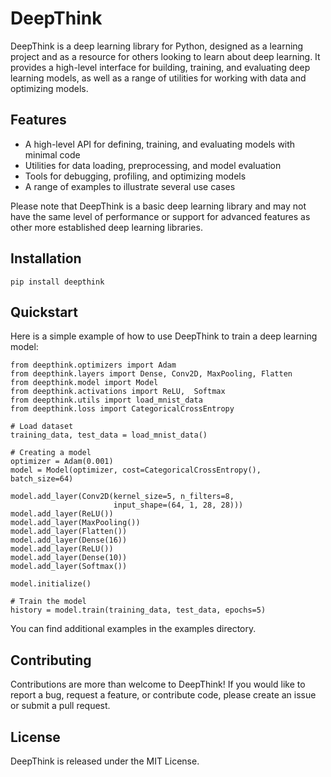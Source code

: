 # DeepThink

DeepThink is a deep learning library for Python, designed as a learning project and as a resource for others looking to learn about deep learning. It provides a high-level interface for building, training, and evaluating deep learning models, as well as a range of utilities for working with data and optimizing models.

## Features

- A high-level API for defining, training, and evaluating models with minimal code
- Utilities for data loading, preprocessing, and model evaluation
- Tools for debugging, profiling, and optimizing models
- A range of examples to illustrate several use cases

Please note that DeepThink is a basic deep learning library and may not have the same level of performance or support for advanced features as other more established deep learning libraries.

## Installation

```
pip install deepthink
```

## Quickstart

Here is a simple example of how to use DeepThink to train a deep learning model:

```
from deepthink.optimizers import Adam
from deepthink.layers import Dense, Conv2D, MaxPooling, Flatten
from deepthink.model import Model
from deepthink.activations import ReLU,  Softmax
from deepthink.utils import load_mnist_data
from deepthink.loss import CategoricalCrossEntropy

# Load dataset
training_data, test_data = load_mnist_data()

# Creating a model
optimizer = Adam(0.001)
model = Model(optimizer, cost=CategoricalCrossEntropy(), batch_size=64)

model.add_layer(Conv2D(kernel_size=5, n_filters=8,
                       input_shape=(64, 1, 28, 28)))
model.add_layer(ReLU())
model.add_layer(MaxPooling())
model.add_layer(Flatten())
model.add_layer(Dense(16))
model.add_layer(ReLU())
model.add_layer(Dense(10))
model.add_layer(Softmax())

model.initialize()

# Train the model
history = model.train(training_data, test_data, epochs=5)
```

You can find additional examples in the examples directory.

## Contributing

Contributions are more than welcome to DeepThink! If you would like to report a bug, request a feature, or contribute code, please create an issue or submit a pull request.

## License

DeepThink is released under the MIT License.